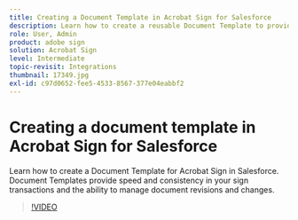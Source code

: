 ```yaml
---
title: Creating a Document Template in Acrobat Sign for Salesforce
description: Learn how to create a reusable Document Template to provide speed and consistency
role: User, Admin
product: adobe sign
solution: Acrobat Sign
level: Intermediate
topic-revisit: Integrations
thumbnail: 17349.jpg
exl-id: c97d0652-fee5-4533-8567-377e04eabbf2
---
```

# Creating a document template in Acrobat Sign for Salesforce

Learn how to create a Document Template for Acrobat Sign in Salesforce. Document Templates provide speed and consistency in your sign transactions and the ability to manage document revisions and changes.

>[!VIDEO](https://video.tv.adobe.com/v/17349?hidetitle=true)
